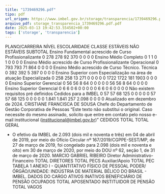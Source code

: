 ```yaml
---
title: "1739469296.pdf"
tipo: pdf
url_origem: https://www.imbel.gov.br/storage/transparencia/1739469296.pdf
arquivo_pdf: storage_transparencia_1739469296.pdf.pdf
date: 2025-03-13 19:42:53.554502+00:00
tags: ['storage', 'transparencia']
---
```


PLANO/CARREIRA
NÍVEL ESCOLARIDADE
CLASSE
ESTÁVEIS
NÃO 
ESTÁVEIS
SUBTOTAL
Ensino Fundamental acrescido de Curso 
Profissionalizante
0
278
278
92
370
0
0
0
0
Ensino Médio Completo
0
1
1
0
1
0
0
0
0
Ensino Médio acrescido de Curso Profissionalizante 
Operacional
0
793
793
71
864
0
0
0
0
Ensino Médio acrescido de Curso Técnico.
Técnica
0
392
392
5
397
0
0
0
0
Ensino Superior com Especialização 
na área de atuação
Especializada
0
258
258
13
271
0
0
0
0
0
1722
1722
181
1903
0
0
0
0
Ensino Superior
Gerencial
0
56
56
8
64
0
0
0
0
0
56
56
8
64
0
0
0
0
Ensino Superior
Gerencial
0
6
6
0
6
0
0
0
0
0
6
6
0
6
0
0
0
0
Não existem requisitos pré definidos
Cedidos para a IMBEL
0
57
57
68
125
0
0
0
0
0
57
57
68
125
0
0
0
0
0
1.841
1.841
257
2.098
0
0
0
0
Atualizado em dezembro de 2024.
CRISTIANE FRANCISCA DE SOUSA
Chefe do Departamento de Gestão Corporativa de Pessoas
“Este texto não substitui o original. Caso necessite do mesmo assinado, solicito que entre em contato pelo nosso e-mail institucional (institucional@imbel.gov.br)”
CEDIDOS
TOTAL
TOTAL GERAL
* O efetivo da IMBEL de 2.093 (dois mil e noventa e três) em 04 de abril de 2019, por meio do Ofício Circular nº 167/2019/CGPPE-SEST/MP, de 27 de março de 2019, foi congelado para 2.098 (dois mil e noventa e oito) em 30 de março de 2020, por meio do DOU nº
62, seção 1, de 31 de março de 2020. 
MARCIO GABRIEL RIBEIRO
Diretor Administrativo-Financeiro
TOTAL
DIRETORES
TOTAL
PECS
Auxiliar/Apoio
TOTAL
PEC
TABELA 1
ANEXO I - QUANTITATIVO FÍSICO DE PESSOAL
PODER/ÓRGÃO/UNIDADE: INDÚSTRIA DE MATERIAL BÉLICO DO BRASIL - IMBEL.
DADOS DO CARGO
ATIVOS
INATIVOS
BENEFICIÁRIO 
DE PENSÃO
OCUPADOS
TOTAL
APOSENTADO
INSTITUIDOR 
DE PENSÃO
TOTAL
VAGOS

